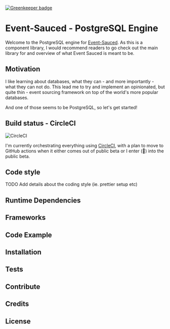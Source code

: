
[![Greenkeeper badge](https://badges.greenkeeper.io/YannickMeeus/event-sauced-ts-postgresql.svg)](https://greenkeeper.io/)

# Event-Sauced - PostgreSQL Engine

Welcome to the PostgreSQL engine for [Event-Sauced](https://github.com/YannickMeeus/event-sauced-ts).
As this is a component library, I would recommend readers to go check out the main library for
and overview of what Event Sauced is meant to be.

## Motivation

I like learning about databases, what they can - and more importantly - what they can not do.
This lead me to try and implement an opinionated, but quite thin - event sourcing framework
on top of the world's more popular databases.

And one of those seems to be PostgreSQL, so let's get started!

## Build status - CircleCI

![CircleCI](https://img.shields.io/circleci/build/github/YannickMeeus/event-sauced-ts-postgresql.svg?style=for-the-badge)

I'm currently orchestrating everything using [CircleCI](https://circleci.com/gh/YannickMeeus/event-sauced-ts-postgresql),
with a plan to move to GitHub actions when it either comes out of public beta or I enter (🙏) into the public beta.

## Code style

TODO
Add details about the coding style (ie. prettier setup etc)

## Runtime Dependencies

## Frameworks

## Code Example

## Installation

## Tests

## Contribute

## Credits

## License
